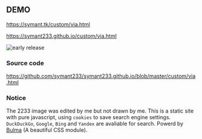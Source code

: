 ## DEMO
https://symant.tk/custom/via.html

https://symant233.github.io/custom/via.html

![early release](https://ae01.alicdn.com/kf/Hebc7099f3acb41f588abb12f7cd89388T.jpg)

### Source code
https://github.com/symant233/symant233.github.io/blob/master/custom/via.html

### Notice
The 2233 image was edited by me but not drawn by me.
This is a static site with pure javascript, using `cookies` to save search engine settings.
`DuckDuckGo`, `Google`, `Bing` and `Yandex` are avaliable for search.
Powerd by [Bulma](https://bulma.io/) (A beautiful CSS module).